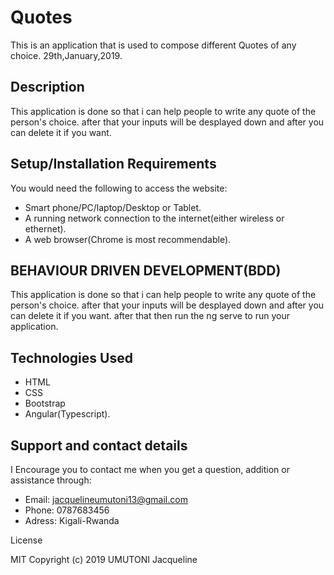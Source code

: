 # Quotes

This is an application that is used to compose different Quotes of any choice. 29th,January,2019.

## Description

This application is done so that i can help people to write any quote of the person's choice. after that your inputs will be desplayed down and after you can delete it if you want.

## Setup/Installation Requirements

You would need the following to access the website:
* Smart phone/PC/laptop/Desktop or Tablet.
* A running network connection to the internet(either wireless or ethernet).
* A web browser(Chrome is most recommendable).


## BEHAVIOUR DRIVEN DEVELOPMENT(BDD)

This application is done so that i can help people to write any quote of the person's choice. after that your inputs will be desplayed down and after you can delete it if you want. after that then run the ng serve to run your application.

## Technologies Used

* HTML
* CSS
* Bootstrap
* Angular(Typescript).

## Support and contact details

I Encourage you to contact me when you get a question, addition or assistance through:

* Email: jacquelineumutoni13@gmail.com
* Phone: 0787683456
* Adress: Kigali-Rwanda 

License

MIT Copyright (c) 2019 UMUTONI Jacqueline